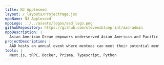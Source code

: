 ```yaml
---
title: NJ Appleseed
layout: /_layouts/ProjectPage.jsx
npoName: NJ Appleseed
npoLogo: ../../assets/logos/aad_logo.png
githubRepository: https://github.com/stevensblueprint/aad-admin
npoDescription: |
  Asian American Dream empowers underserved Asian American and Pacific Islander undergraduates through career-centric mentorship and professional development opportunities.
projectDescription: |
  AAD hosts an annual event where mentees can meet their potential mentors. At the end of the event, the mentees and mentors rank their preferences. AAD processes the mentor rankings manually, which takes over 48 hours of manual matching each year. The project aims to design a matching algorithm for AAD's KIN mentorship program and a directory that allows mentors and mentees to view each other's profiles.
tools: |
  Next.js, tRPC, Docker, Prisma, Typescript, Python
---
```

